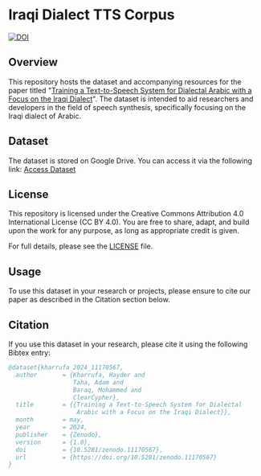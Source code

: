 # Iraqi Dialect TTS Corpus
[![DOI](https://zenodo.org/badge/DOI/10.5281/zenodo.11170567.svg)](https://doi.org/10.5281/zenodo.11170567)

## Overview
This repository hosts the dataset and accompanying resources for the paper titled "[Training a Text-to-Speech System for Dialectal Arabic with a Focus on the Iraqi Dialect](https://doi.org/10.5281/zenodo.11170567)". The dataset is intended to aid researchers and developers in the field of speech synthesis, specifically focusing on the Iraqi dialect of Arabic.

## Dataset
The dataset is stored on Google Drive. You can access it via the following link:
[Access Dataset](https://drive.google.com/path_to_your_dataset)

## License
This repository is licensed under the Creative Commons Attribution 4.0 International License (CC BY 4.0). You are free to share, adapt, and build upon the work for any purpose, as long as appropriate credit is given.

For full details, please see the [LICENSE](LICENSE) file.

## Usage
To use this dataset in your research or projects, please ensure to cite our paper as described in the Citation section below.

## Citation
If you use this dataset in your research, please cite it using the following Bibtex entry:

```bibtex
@dataset{kharrufa_2024_11170567,
  author       = {Kharrufa, Hayder and
                  Taha, Adam and
                  Baraq, Mohammed and
                  ClearCypher},
  title        = {{Training a Text-to-Speech System for Dialectal 
                   Arabic with a Focus on the Iraqi Dialect}},
  month        = may,
  year         = 2024,
  publisher    = {Zenodo},
  version      = {1.0},
  doi          = {10.5281/zenodo.11170567},
  url          = {https://doi.org/10.5281/zenodo.11170567}
}
